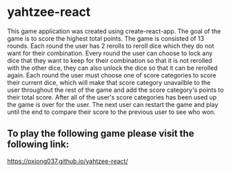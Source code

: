 # yahtzee-react

This game application was created using create-react-app. The goal of the game is to score the highest total points. The game is consisted of 13 rounds. Each round the user has 2 rerolls to reroll dice which they do not want for their combination. Every round the user can choose to lock any dice that they want to keep for their combination so that it is not rerolled with the other dice, they can also unlock the dice so that it can be rerolled again. Each round the user must choose one of score categories to score their current dice, which will make that score category unavailble to the user throughout the rest of the game and add the score category's points to their total score. After all of the user's score categories has been used up the game is over for the user. The next user can restart the game and play until the end to compare their score to the previous user to see who won. 

## To play the following game please visit the following link: 

https://pxiong037.github.io/yahtzee-react/


